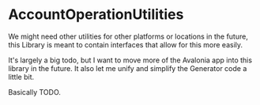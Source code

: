 ﻿# AccountOperationUtilities
We might need other utilities for other platforms or locations in the future, this Library is meant to contain interfaces that allow for this more easily. 

It's largely a big todo, but I want to move more of the Avalonia app into this library in the future. It also let me unify and simplify the Generator code a little bit.

Basically TODO.
